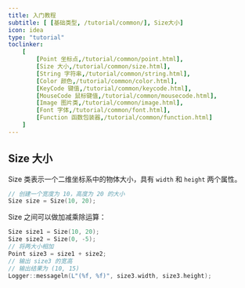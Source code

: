 ```yaml
---
title: 入门教程
subtitle: [ [基础类型, /tutorial/common/], Size大小]
icon: idea
type: "tutorial"
toclinker: 
    [
        [Point 坐标点,/tutorial/common/point.html],
        [Size 大小,/tutorial/common/size.html],
        [String 字符串,/tutorial/common/string.html],
        [Color 颜色,/tutorial/common/color.html],
        [KeyCode 键值,/tutorial/common/keycode.html],
        [MouseCode 鼠标键值,/tutorial/common/mousecode.html],
        [Image 图片类,/tutorial/common/image.html],
        [Font 字体,/tutorial/common/font.html],
        [Function 函数包装器,/tutorial/common/function.html]
    ]
---
```


## Size 大小

Size 类表示一个二维坐标系中的物体大小，具有 `width` 和 `height` 两个属性。

```cpp
// 创建一个宽度为 10，高度为 20 的大小
Size size = Size(10, 20);
```

Size 之间可以做加减乘除运算：

```cpp
Size size1 = Size(10, 20);
Size size2 = Size(0, -5);
// 将两大小相加
Point size3 = size1 + size2;
// 输出 size3 的宽高
// 输出结果为 (10, 15)
Logger::messageln(L"(%f, %f)", size3.width, size3.height);
```
